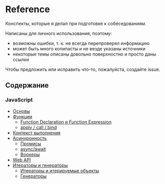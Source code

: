 # Reference

Конспекты, которые я делал при подготовке к собеседованиям.

Написаны для личного использования, поэтому:

* возможны ошибки, т. к. не всегда перепроверял информацию
* может быть много копипасты и не везде указаны источники
* некоторые темы описаны довольно поверхностно и просто даны ссылки

Чтобы предложить или исправить что-то, пожалуйста, создайте issue.

## Содержание

### JavaScript

* [Основы](js/basics.md)
* [Функции](js/functions.md)
  * [Function Declaration и Function Expression](js/function-declaration-and-expression.md)
  * [apply / call / bind](js/call-apply-bind.md)
* [Контекст выполнения](js/execution-context.md)
* [Асинхронность](js/async.md)
  * [Промисы](js/promises.md)
  * [async/await](js/async-await.md)
  * [Воркеры](js/workers.md)
* [Web API](js/web-api.md)
* [Итераторы и генераторы](js/iterators-and-generators.md)
  * [Итераторы и итерируемые объекты](js/iterators.md)
  * [Генераторы](js/generators.md)
